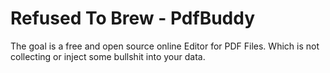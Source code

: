 # Refused To Brew - PdfBuddy

The goal is a free and open source online Editor for PDF Files. Which is not collecting or inject some bullshit into your data. 